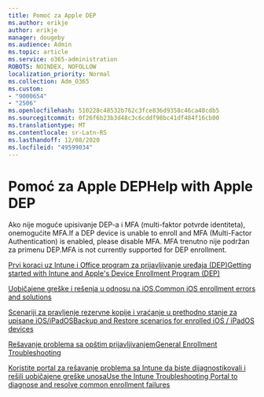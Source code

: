 ```yaml
---
title: Pomoć za Apple DEP
ms.author: erikje
author: erikje
manager: dougeby
ms.audience: Admin
ms.topic: article
ms.service: o365-administration
ROBOTS: NOINDEX, NOFOLLOW
localization_priority: Normal
ms.collection: Adm_O365
ms.custom:
- "9000654"
- "2506"
ms.openlocfilehash: 510228c48532b762c3fce836d9358c46ca48cdb5
ms.sourcegitcommit: 0f26f6b23b3d48c3c6cddf98bc41df484f16cb00
ms.translationtype: MT
ms.contentlocale: sr-Latn-RS
ms.lasthandoff: 12/08/2020
ms.locfileid: "49599034"
---
```

# <a name="help-with-apple-dep"></a><span data-ttu-id="583d4-102">Pomoć za Apple DEP</span><span class="sxs-lookup"><span data-stu-id="583d4-102">Help with Apple DEP</span></span>

<span data-ttu-id="583d4-103">Ako nije moguće upisivanje DEP-a i MFA (multi-faktor potvrde identiteta), onemogućite MFA.</span><span class="sxs-lookup"><span data-stu-id="583d4-103">If a DEP device is unable to enroll and MFA (Multi-Factor Authentication) is enabled, please disable MFA.</span></span> <span data-ttu-id="583d4-104">MFA trenutno nije podržan za primenu DEP.</span><span class="sxs-lookup"><span data-stu-id="583d4-104">MFA is not currently supported for DEP enrollment.</span></span>

[<span data-ttu-id="583d4-105">Prvi koraci uz Intune i Office program za prijavljivanje uređaja (DEP)</span><span class="sxs-lookup"><span data-stu-id="583d4-105">Getting started with Intune and Apple's Device Enrollment Program (DEP)</span></span>](https://docs.microsoft.com/intune/enrollment/device-enrollment-program-enroll-ios)

[<span data-ttu-id="583d4-106">Uobičajene greške i rešenja u odnosu na iOS.</span><span class="sxs-lookup"><span data-stu-id="583d4-106">Common iOS enrollment errors and solutions</span></span>](https://docs.microsoft.com/intune/enrollment/troubleshoot-ios-enrollment-errors)

[<span data-ttu-id="583d4-107">Scenariji za pravljenje rezervne kopije i vraćanje u prethodno stanje za upisane iOS/iPadOS</span><span class="sxs-lookup"><span data-stu-id="583d4-107">Backup and Restore scenarios for enrolled iOS / iPadOS devices</span></span>](https://docs.microsoft.com/mem/intune/enrollment/backup-restore-ios)

[<span data-ttu-id="583d4-108">Rešavanje problema sa opštim prijavljivanjem</span><span class="sxs-lookup"><span data-stu-id="583d4-108">General Enrollment Troubleshooting</span></span>](https://docs.microsoft.com/intune/enrollment/troubleshoot-device-enrollment-in-intune)

[<span data-ttu-id="583d4-109">Koristite portal za rešavanje problema sa Intune da biste dijagnostikovali i rešili uobičajene greške unosa</span><span class="sxs-lookup"><span data-stu-id="583d4-109">Use the Intune Troubleshooting Portal to diagnose and resolve common enrollment failures</span></span>](https://docs.microsoft.com/intune/fundamentals/help-desk-operators)

